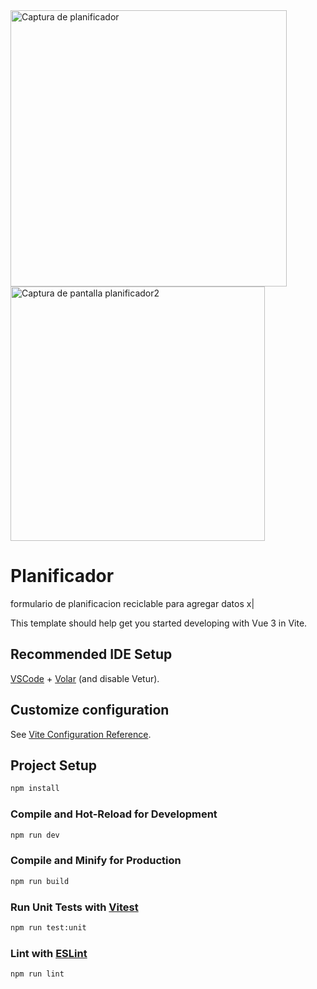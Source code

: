 
<img width="442" alt="Captura de planificador" src="https://github.com/user-attachments/assets/f2aa3bbd-b089-4113-a9a1-d71368b8b1c4" />
<img width="407" alt="Captura de pantalla planificador2" src="https://github.com/user-attachments/assets/22bf49fc-8544-4e97-9a9f-aa9cccb313c5" />



# Planificador
formulario de planificacion reciclable para agregar datos x|

This template should help get you started developing with Vue 3 in Vite.

## Recommended IDE Setup

[VSCode](https://code.visualstudio.com/) + [Volar](https://marketplace.visualstudio.com/items?itemName=Vue.volar) (and disable Vetur).

## Customize configuration

See [Vite Configuration Reference](https://vite.dev/config/).

## Project Setup

```sh
npm install
```

### Compile and Hot-Reload for Development

```sh
npm run dev
```

### Compile and Minify for Production

```sh
npm run build
```

### Run Unit Tests with [Vitest](https://vitest.dev/)

```sh
npm run test:unit
```

### Lint with [ESLint](https://eslint.org/)

```sh
npm run lint
```
